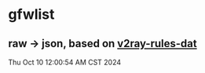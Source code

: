 # gfwlist
## raw -> json, based on [v2ray-rules-dat](https://github.com/Loyalsoldier/v2ray-rules-dat)
Thu Oct 10 12:00:54 AM CST 2024

